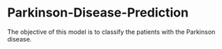 # Parkinson-Disease-Prediction
The objective of this model is to classify the patients with the Parkinson disease. 
